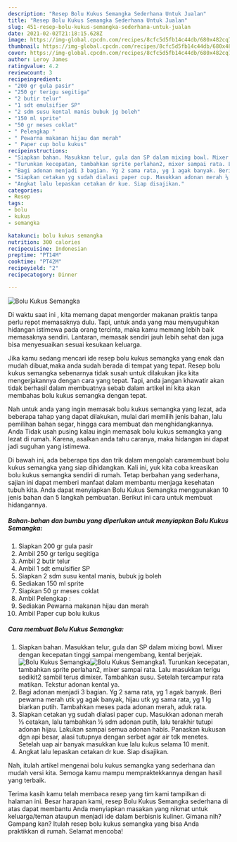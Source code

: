 ```yaml
---
description: "Resep Bolu Kukus Semangka Sederhana Untuk Jualan"
title: "Resep Bolu Kukus Semangka Sederhana Untuk Jualan"
slug: 451-resep-bolu-kukus-semangka-sederhana-untuk-jualan
date: 2021-02-02T21:18:15.628Z
image: https://img-global.cpcdn.com/recipes/8cfc5d5fb14c44db/680x482cq70/bolu-kukus-semangka-foto-resep-utama.jpg
thumbnail: https://img-global.cpcdn.com/recipes/8cfc5d5fb14c44db/680x482cq70/bolu-kukus-semangka-foto-resep-utama.jpg
cover: https://img-global.cpcdn.com/recipes/8cfc5d5fb14c44db/680x482cq70/bolu-kukus-semangka-foto-resep-utama.jpg
author: Leroy James
ratingvalue: 4.2
reviewcount: 3
recipeingredient:
- "200 gr gula pasir"
- "250 gr terigu segitiga"
- "2 butir telur"
- "1 sdt emulsifier SP"
- "2 sdm susu kental manis bubuk jg boleh"
- "150 ml sprite"
- "50 gr meses coklat"
- " Pelengkap "
- " Pewarna makanan hijau dan merah"
- " Paper cup bolu kukus"
recipeinstructions:
- "Siapkan bahan. Masukkan telur, gula dan SP dalam mixing bowl. Mixer dengan kecepatan tinggi sampai mengembang, kental berjejak."
- "Turunkan kecepatan, tambahkan sprite perlahan2, mixer sampai rata. Lalu masukkan terigu sedikit2 sambil terus dimixer. Tambahkan susu. Setelah tercampur rata matikan. Tekstur adonan kental ya."
- "Bagi adonan menjadi 3 bagian. Yg 2 sama rata, yg 1 agak banyak. Beri pewarna merah utk yg agak banyak, hijau utk yg sama rata, yg 1 lg biarkan putih. Tambahkan meses pada adonan merah, aduk rata."
- "Siapkan cetakan yg sudah dialasi paper cup. Masukkan adonan merah ⅓ cetakan, lalu tambahkan ½ sdm adonan putih, lalu terakhir tutupi adonan hijau. Lakukan sampai semua adonan habis. Panaskan kukusan dgn api besar, alasi tutupnya dengan serbet agar air tdk menetes. Setelah uap air banyak masukkan kue lalu kukus selama 10 menit."
- "Angkat lalu lepaskan cetakan dr kue. Siap disajikan."
categories:
- Resep
tags:
- bolu
- kukus
- semangka

katakunci: bolu kukus semangka 
nutrition: 300 calories
recipecuisine: Indonesian
preptime: "PT14M"
cooktime: "PT42M"
recipeyield: "2"
recipecategory: Dinner

---
```



![Bolu Kukus Semangka](https://img-global.cpcdn.com/recipes/8cfc5d5fb14c44db/680x482cq70/bolu-kukus-semangka-foto-resep-utama.jpg)

Di waktu  saat ini , kita memang dapat mengorder makanan praktis tanpa perlu repot memasaknya dulu. Tapi, untuk anda yang mau menyuguhkan hidangan istimewa pada orang tercinta, maka kamu memang lebih baik memasaknya sendiri. Lantaran, memasak sendiri jauh lebih sehat dan juga bisa menyesuaikan sesuai kesukaan keluarga.

Jika kamu sedang mencari ide resep bolu kukus semangka yang enak dan mudah dibuat,maka anda sudah berada di tempat yang tepat. Resep bolu kukus semangka  sebenarnya tidak susah untuk dilakukan jika kita mengerjakannya dengan cara yang tepat. Tapi, anda jangan khawatir akan tidak berhasil dalam membuatnya 
sebab dalam artikel ini kita akan membahas bolu kukus semangka dengan tepat.  



Nah untuk anda yang ingin memasak bolu kukus semangka yang lezat, ada beberapa tahap yang dapat dilakukan, mulai dari memilih jenis bahan, lalu pemilihan bahan segar, hingga cara membuat dan menghidangkannya. Anda Tidak usah pusing kalau ingin memasak bolu kukus semangka yang lezat di rumah. Karena, asalkan anda  tahu caranya, maka hidangan ini dapat jadi suguhan yang istimewa.

Di bawah ini, ada beberapa tips dan trik dalam mengolah caramembuat bolu kukus semangka yang siap dihidangkan. Kali ini, yuk kita coba kreasikan bolu kukus semangka sendiri di rumah. Tetap berbahan yang sederhana, sajian ini dapat memberi manfaat dalam membantu menjaga kesehatan tubuh kita. Anda dapat menyiapkan Bolu Kukus Semangka menggunakan 10 jenis bahan dan 5 langkah pembuatan. Berikut ini cara untuk membuat hidangannya.

<!--inarticleads1-->

##### Bahan-bahan dan bumbu yang diperlukan untuk menyiapkan Bolu Kukus Semangka:

1. Siapkan 200 gr gula pasir
1. Ambil 250 gr terigu segitiga
1. Ambil 2 butir telur
1. Ambil 1 sdt emulsifier SP
1. Siapkan 2 sdm susu kental manis, bubuk jg boleh
1. Sediakan 150 ml sprite
1. Siapkan 50 gr meses coklat
1. Ambil  Pelengkap :
1. Sediakan  Pewarna makanan hijau dan merah
1. Ambil  Paper cup bolu kukus




<!--inarticleads2-->

##### Cara membuat Bolu Kukus Semangka:

1. Siapkan bahan. Masukkan telur, gula dan SP dalam mixing bowl. Mixer dengan kecepatan tinggi sampai mengembang, kental berjejak.
<img src="https://img-global.cpcdn.com/steps/5001dc3bc6a9b9df/160x128cq70/bolu-kukus-semangka-langkah-memasak-1-foto.jpg" alt="Bolu Kukus Semangka"><img src="https://img-global.cpcdn.com/steps/526323a71f7646a4/160x128cq70/bolu-kukus-semangka-langkah-memasak-1-foto.jpg" alt="Bolu Kukus Semangka">1. Turunkan kecepatan, tambahkan sprite perlahan2, mixer sampai rata. Lalu masukkan terigu sedikit2 sambil terus dimixer. Tambahkan susu. Setelah tercampur rata matikan. Tekstur adonan kental ya.
1. Bagi adonan menjadi 3 bagian. Yg 2 sama rata, yg 1 agak banyak. Beri pewarna merah utk yg agak banyak, hijau utk yg sama rata, yg 1 lg biarkan putih. Tambahkan meses pada adonan merah, aduk rata.
1. Siapkan cetakan yg sudah dialasi paper cup. Masukkan adonan merah ⅓ cetakan, lalu tambahkan ½ sdm adonan putih, lalu terakhir tutupi adonan hijau. Lakukan sampai semua adonan habis. Panaskan kukusan dgn api besar, alasi tutupnya dengan serbet agar air tdk menetes. Setelah uap air banyak masukkan kue lalu kukus selama 10 menit.
1. Angkat lalu lepaskan cetakan dr kue. Siap disajikan.




Nah, itulah artikel mengenai  bolu kukus semangka  yang sederhana dan mudah versi kita. Semoga kamu mampu mempraktekkannya dengan hasil yang terbaik. 

Terima kasih kamu telah membaca resep yang tim kami tampilkan di halaman ini. Besar harapan kami, resep  Bolu Kukus Semangka sederhana di atas dapat membantu Anda menyiapkan masakan yang nikmat untuk keluarga/teman ataupun menjadi ide dalam berbisnis kuliner. Gimana nih? Gampang kan? Itulah resep bolu kukus semangka yang bisa Anda praktikkan di rumah. Selamat mencoba!

